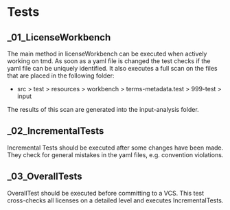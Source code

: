 # Tests

## _01_LicenseWorkbench

The main method in licenseWorkbench can be executed when actively working on tmd. As soon as a yaml file is changed the
test checks if the yaml file can be uniquely identified.
It also executes a full scan on the files that are placed in the following folder:
* src > test > resources > workbench > terms-metadata.test > 999-test > input

The results of this scan are generated into the input-analysis folder.

## _02_IncrementalTests

Incremental Tests should be executed after some changes have been made. They check for general mistakes in the yaml
files, e.g. convention violations.

## _03_OverallTests

OverallTest should be executed before committing to a VCS. This test cross-checks all licenses on a detailed level and
executes IncrementalTests.

